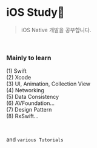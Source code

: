 # iOS Study📱

> iOS Native 개발을 공부합니다.

<br />

### Mainly to learn

(1) Swift<br />
(2) Xcode<br />
(3) UI, Animation, Collection View<br />
(4) Networking<br />
(5) Data Consistency<br />
(6) AVFoundation...<br />
(7) Design Pattern<br />
(8) RxSwift...<br />

<br />

and `various Tutorials`
